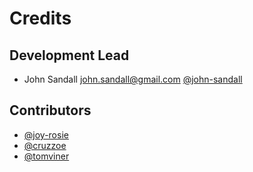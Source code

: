 # Credits

## Development Lead
* John Sandall <john.sandall@gmail.com> [@john-sandall](https://github.com/john-sandall)

## Contributors
* [@joy-rosie](https://github.com/joy-rosie)
* [@cruzzoe](https://github.com/cruzzoe)
* [@tomviner](https://github.com/tomviner)
